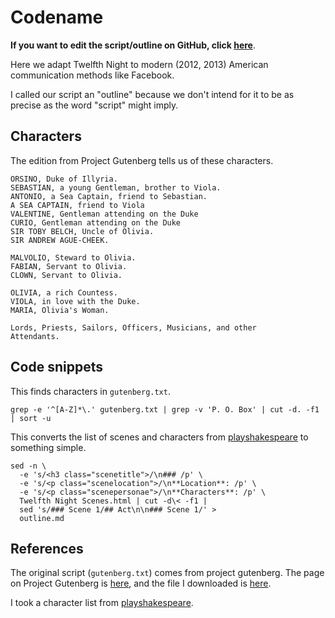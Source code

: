 Codename
===

**If you want to edit the script/outline on GitHub, click
[here](https://github.com/tlevine/codename/edit/master/outline.md)**.

Here we adapt Twelfth Night to modern (2012, 2013) American communication
methods like Facebook.

I called our script an "outline" because we don't intend for it to be as
precise as the word "script" might imply.

## Characters
The edition from Project Gutenberg tells us of these characters.

    ORSINO, Duke of Illyria.
    SEBASTIAN, a young Gentleman, brother to Viola.
    ANTONIO, a Sea Captain, friend to Sebastian.
    A SEA CAPTAIN, friend to Viola
    VALENTINE, Gentleman attending on the Duke
    CURIO, Gentleman attending on the Duke
    SIR TOBY BELCH, Uncle of Olivia.
    SIR ANDREW AGUE-CHEEK.

    MALVOLIO, Steward to Olivia.
    FABIAN, Servant to Olivia.
    CLOWN, Servant to Olivia.

    OLIVIA, a rich Countess.
    VIOLA, in love with the Duke.
    MARIA, Olivia's Woman.

    Lords, Priests, Sailors, Officers, Musicians, and other
    Attendants.

## Code snippets
This finds characters in `gutenberg.txt`.

    grep -e '^[A-Z]*\.' gutenberg.txt | grep -v 'P. O. Box' | cut -d. -f1 | sort -u

This converts the list of scenes and characters from
[playshakespeare](http://www.playshakespeare.com/twelfth-night/scenes) to
something simple.

    sed -n \
      -e 's/<h3 class="scenetitle">/\n### /p' \
      -e 's/<p class="scenelocation">/\n**Location**: /p' \
      -e 's/<p class="scenepersonae">/\n**Characters**: /p' \
      Twelfth Night Scenes.html | cut -d\< -f1 |
      sed 's/### Scene 1/## Act\n\n### Scene 1/' >
      outline.md

## References

The original script (`gutenberg.txt`) comes from project gutenberg. The page on
Project Gutenberg is [here](http://www.gutenberg.org/ebooks/1526), and the file
I downloaded is [here](http://www.gutenberg.org/cache/epub/1526/pg1526.txt).

I took a character list from 
[playshakespeare](http://www.playshakespeare.com/twelfth-night/scenes).
